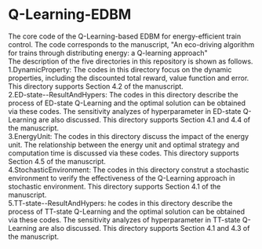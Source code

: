 # Q-Learning-EDBM
The core code of the Q-Learning-based EDBM for energy-efficient train control. 
The code corresponds to the manuscript, "An eco-driving algorithm for trains through distributing energy: a Q-learning approach"<br>
The description of the five directories in this repository is shown as follows.<br>
1.DynamicProperty: The codes in this directory focus on the dynamic properties, including the discounted total reward, value function and error. This directory supports Section 4.2 of the manuscript.<br>
2.ED-state--ResultAndHypers: The codes in this directory describe the process of ED-state Q-Learning and the optimal solution can be obtained via these codes. The sensitivity analyzes of hyperparameter in ED-state Q-Learning are also discussed. This directory supports Section 4.1 and 4.4 of the manuscript.<br>
3.EnergyUnit: The codes in this directory discuss the impact of the energy unit. The relationship between the energy unit and optimal strategy and computation time is discussed via these codes. This directory supports Section 4.5 of the manuscript.<br>
4.StochasticEnvironment: The codes in this directory construt a stochastic environment to verify the effectiveness of the Q-Learning approach in stochastic environment. This directory supports Section 4.1 of the manuscript.<br>
5.TT-state--ResultAndHypers: he codes in this directory describe the process of TT-state Q-Learning and the optimal solution can be obtained via these codes. The sensitivity analyzes of hyperparameter in TT-state Q-Learning are also discussed. This directory supports Section 4.1 and 4.3 of the manuscript.<br>
